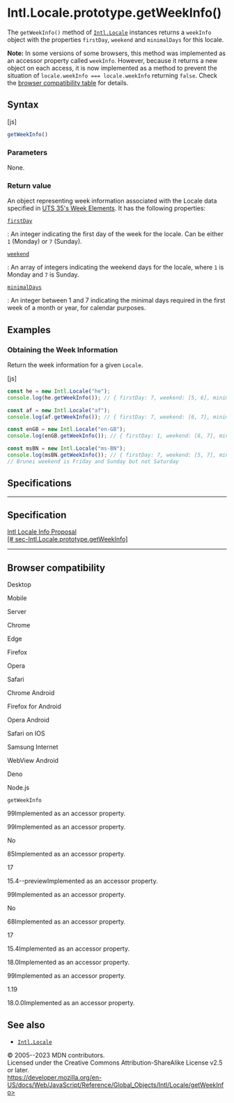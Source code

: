 Intl.Locale.prototype.getWeekInfo()
===================================

 
The `getWeekInfo()` method of [`Intl.Locale`](../locale) instances
returns a `weekInfo` object with the properties `firstDay`, `weekend`
and `minimalDays` for this locale.

 
**Note:** In some versions of some browsers, this method was implemented
as an accessor property called `weekInfo`. However, because it returns a
new object on each access, it is now implemented as a method to prevent
the situation of `locale.weekInfo === locale.weekInfo` returning
`false`. Check the [browser compatibility table](#browser_compatibility)
for details.



 
Syntax
------

 
 
 
[js]


```js
getWeekInfo()
```




 
### Parameters

 
None.



 
### Return value 

 
An object representing week information associated with the Locale data
specified in [UTS 35\'s Week
Elements](https://www.unicode.org/reports/tr35/tr35-dates.html#Date_Patterns_Week_Elements).
It has the following properties:

[`firstDay`](#firstday)

:   An integer indicating the first day of the week for the locale. Can
    be either `1` (Monday) or `7` (Sunday).

[`weekend`](#weekend)

:   An array of integers indicating the weekend days for the locale,
    where `1` is Monday and `7` is Sunday.

[`minimalDays`](#minimaldays)

:   An integer between 1 and 7 indicating the minimal days required in
    the first week of a month or year, for calendar purposes.



 
Examples
--------


 
### Obtaining the Week Information 

 
Return the week information for a given `Locale`.

 
 
[js]


```js
const he = new Intl.Locale("he");
console.log(he.getWeekInfo()); // { firstDay: 7, weekend: [5, 6], minimalDays: 1 }

const af = new Intl.Locale("af");
console.log(af.getWeekInfo()); // { firstDay: 7, weekend: [6, 7], minimalDays: 1 }

const enGB = new Intl.Locale("en-GB");
console.log(enGB.getWeekInfo()); // { firstDay: 1, weekend: [6, 7], minimalDays: 4 }

const msBN = new Intl.Locale("ms-BN");
console.log(msBN.getWeekInfo()); // { firstDay: 7, weekend: [5, 7], minimalDays: 1 }
// Brunei weekend is Friday and Sunday but not Saturday
```




Specifications
--------------

 
  -----------------------------------------------------------------------------------------------------------------------------------
  Specification
  -----------------------------------------------------------------------------------------------------------------------------------
  [Intl Locale Info Proposal\
  [\#
  sec-Intl.Locale.prototype.getWeekInfo]](https://tc39.es/proposal-intl-locale-info/#sec-Intl.Locale.prototype.getWeekInfo)

  -----------------------------------------------------------------------------------------------------------------------------------


Browser compatibility 
---------------------

 


Desktop

Mobile

Server

Chrome

Edge

Firefox

Opera

Safari

Chrome Android

Firefox for Android

Opera Android

Safari on IOS

Samsung Internet

WebView Android

Deno

Node.js

`getWeekInfo`

99Implemented as an accessor property.

99Implemented as an accessor property.

No

85Implemented as an accessor property.

17

15.4--previewImplemented as an accessor property.

99Implemented as an accessor property.

No

68Implemented as an accessor property.

17

15.4Implemented as an accessor property.

18.0Implemented as an accessor property.

99Implemented as an accessor property.

1.19

18.0.0Implemented as an accessor property.

 
See also 
--------

 
-   [`Intl.Locale`](../locale)



 
© 2005--2023 MDN contributors.\
Licensed under the Creative Commons Attribution-ShareAlike License v2.5
or later.\
https://developer.mozilla.org/en-US/docs/Web/JavaScript/Reference/Global_Objects/Intl/Locale/getWeekInfo>

